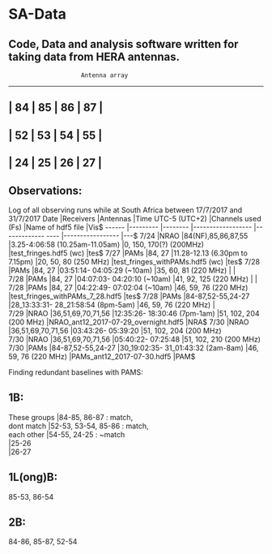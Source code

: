 # SA-Data
Code, Data and analysis software written for taking data from HERA antennas.
-----------------------------------------------------------------                                                             
                        Antenna array                                               
-----------------------------------------------------------------          
|       84      |       85      |       86      |       87      |                                                             
-----------------------------------------------------------------                                              
|       52      |       53      |       54      |       55      |
-----------------------------------------------------------------
|       24      |       25      |       26      |       27      |
-----------------------------------------------------------------                                                             

Observations:
----------------

Log of all observing runs while at South Africa between 17/7/2017 and 31/7/2017
Date   |Receivers |Antennas             |Time UTC-5 (UTC+2)                     |Channels used (Fs)       |Name of hdf5 file                      |Vis$
------ |--------- |--------             |------------------                     |------------- ----       |-----------------                      |---$
7/24   |NRAO      |84(NF),85,86,87,55   |3.25-4:06:58 (10.25am-11.05am)         |0, 150, 170(?) (200MHz)  |test_fringes.hdf5 (wc)                 |tes$
7/27   |PAMs      |84, 27               |11.28-12.13 (6.30pm to 7.15pm)         |20, 50, 80 (250 MHz)     |test_fringes_withPAMs.hdf5 (wc)        |tes$
7/28   |PAMs      |84, 27               |03:51:14- 04:05:29 (~10am)             |35, 60, 81 (220 MHz)     |                                       |    
7/28   |PAMs      |84, 27               |04:07:03- 04:20:10 (~10am)             |41, 92, 125 (220 MHz)    |                                       |    
7/28   |PAMs      |84, 27               |04:22:49- 07:02:04 (~10am)             |46, 59, 76 (220 MHz)     |test_fringes_withPAMs_7_28.hdf5        |tes$
7/28   |PAMs      |84-87,52-55,24-27    |28_13:33:31- 28_21:58:54 (8pm-5am)     |46, 59, 76 (220 MHz)     |                                            
7/29   |NRAO      |36,51,69,70,71,56    |12:35:26- 18:30:46 (7pm-1am)           |51, 102, 204 (200 MHz)   |NRAO_ant12_2017-07-29_overnight.hdf5   |NRA$
7/30   |NRAO      |36,51,69,70,71,56    |03:43:26- 05:39:20                     |51, 102, 204 (200 MHz)                                                
7/30   |NRAO      |36,51,69,70,71,56    |05:40:22- 07:25:48                     |51, 102, 210 (200 MHz)                                         
7/30   |PAMs      |84-87,52-55,24-27    |30_19:02:35- 31_01:43:32 (2am-8am)     |46, 59, 76 (220 MHz)     |PAMs_ant12_2017-07-30.hdf5             |PAM$
                                                                                                                                                                             
Finding redundant baselines with PAMS:

                                                                                                                                                                             
1B:                                                                                                                                                                          
-----------------------------------------------                                                                                                                              
These groups    |84-85, 86-87 : match,                                                                                                                                       
dont match      |52-53, 53-54, 85-86 : match,                                                                                                                                
each other      |54-55, 24-25 : ~match                                                                                                                                       
                |25-26                                                                                                                                                       
                |26-27                                                                                                                                                       
                                                                                                                                                                             
1L(ong)B:                                                                                                                                                                    
-----------------------------------------------                                                                                                                              
85-53, 86-54                                                                                                                                                                 
                                                                                                                                                                             
                                                                                                                                                                             
2B:                                                                                                                                                                          
-----------------------------------------------                                                              
84-86, 85-87, 52-54                                                                                                  
